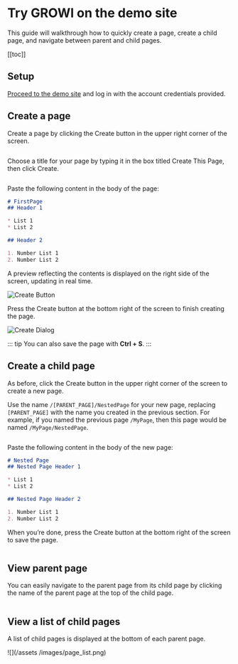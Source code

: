 # Try GROWI on the demo site

This guide will walkthrough how to quickly create a page, create a child page, and navigate between parent and child pages.

[[toc]]

## Setup

[Proceed to the demo site](https://demo.growi.org/) and log in with the account credentials provided.

## Create a page

Create a page by clicking the Create button in the upper right corner of the screen.

<img :src="$withBase('/assets/images/create_page_button.png')" alt="">

[//]: <> (TODO: Create This Pageと言う名はよくなくて英語サイト完成したら変わってください。)
Choose a title for your page by typing it in the box titled Create This Page, then click Create.

[//]: <> (TODO: 下のイメージはホワイトスペース多くて、レンダーされたページは綺麗ではありません)
<img :src="$withBase('/assets/images/create_page_dialog.png')" alt="">

Paste the following content in the body of the page:

```markdown
# FirstPage
## Header 1

* List 1
* List 2

## Header 2

1. Number List 1
2. Number List 2
```

A preview reflecting the contents is displayed on the right side of the screen, updating in real time.

<img :src="$withBase('/assets/images/begin_create_page.png')" alt="Create Button">

Press the Create button at the bottom right of the screen to finish creating the page.

<img :src="$withBase('/assets/images/save_button.png')" alt="Create Dialog">

::: tip
You can also save the page with **Ctrl + S**.
:::

## Create a child page

As before, click the Create button in the upper right corner of the screen to create a new page.

Use the name `/[PARENT_PAGE]/NestedPage` for your new page, replacing `[PARENT_PAGE]` with the name you created in the previous section.  For example, if you named the previous page `/MyPage`, then this page would be named `/MyPage/NestedPage`.

<img :src="$withBase('/assets/images/create_nest_page_dialog.png')" alt="">

Paste the following content in the body of the new page:

```markdown
# Nested Page
## Nested Page Header 1

* List 1
* List 2

## Nested Page Header 2

1. Number List 1
2. Number List 2
```

When you’re done, press the Create button at the bottom right of the screen to save the page.

<img :src="$withBase('/assets/images/save_button.png')" alt="">

## View parent page

You can easily navigate to the parent page from its child page by clicking the name of the parent page at the top of the child page.

<img :src="$withBase('/assets/images/title_click.png')" alt="">

## View a list of child pages

A list of child pages is displayed at the bottom of each parent page.

![](/assets
/images/page_list.png)
